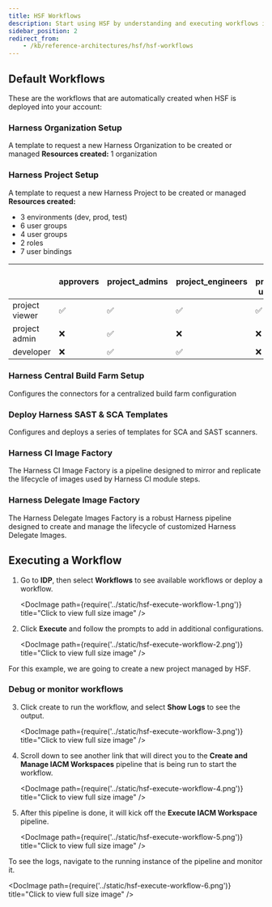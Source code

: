 ```yaml
---
title: HSF Workflows
description: Start using HSF by understanding and executing workflows in IDP.
sidebar_position: 2
redirect_from: 
    - /kb/reference-architectures/hsf/hsf-workflows
---
```

## Default Workflows
These are the workflows that are automatically created when HSF is deployed into your account:

### Harness Organization Setup
A template to request a new Harness Organization to be created or managed
**Resources created:** 1 organization

### Harness Project Setup
A template to request a new Harness Project to be created or managed
**Resources created:** 
- 3 environments (dev, prod, test)
- 6 user groups
- 4 user groups
- 2 roles
- 7 user bindings

|  | approvers | project_admins | project_engineers | all project users |
| --- | --- | --- | --- | --- |
| project viewer | ✅ | ✅ | ✅ | ✅ |
| project admin | ❌ | ✅ | ❌ | ❌ |
| developer | ❌ | ✅ | ✅ | ❌ |

### Harness Central Build Farm Setup
Configures the connectors for a centralized build farm configuration 

### Deploy Harness SAST & SCA Templates
Configures and deploys a series of templates for SCA and SAST scanners.

### Harness CI Image Factory 
The Harness CI Image Factory is a pipeline designed to mirror and replicate the lifecycle of images used by Harness CI module steps.

### Harness Delegate Image Factory 
The Harness Delegate Images Factory is a robust Harness pipeline designed to create and manage the lifecycle of customized Harness Delegate Images.

## Executing a Workflow 
1. Go to **IDP**, then select **Workflows** to see available workflows or deploy a workflow.

   <DocImage path={require('../static/hsf-execute-workflow-1.png')} title="Click to view full size image" />

2. Click **Execute** and follow the prompts to add in additional configurations. 

   <DocImage path={require('../static/hsf-execute-workflow-2.png')} title="Click to view full size image" />

For this example, we are going to create a new project managed by HSF.

### Debug or monitor workflows
3. Click create to run the workflow, and select **Show Logs** to see the output. 

   <DocImage path={require('../static/hsf-execute-workflow-3.png')} title="Click to view full size image" />

4. Scroll down to see another link that will direct you to the **Create and Manage IACM Workspaces** pipeline that is being run to start the workflow.

   <DocImage path={require('../static/hsf-execute-workflow-4.png')} title="Click to view full size image" />

5. After this pipeline is done, it will kick off the **Execute IACM Workspace** pipeline. 

   <DocImage path={require('../static/hsf-execute-workflow-5.png')} title="Click to view full size image" />

To see the logs, navigate to the running instance of the pipeline and monitor it.

   <DocImage path={require('../static/hsf-execute-workflow-6.png')} title="Click to view full size image" />
